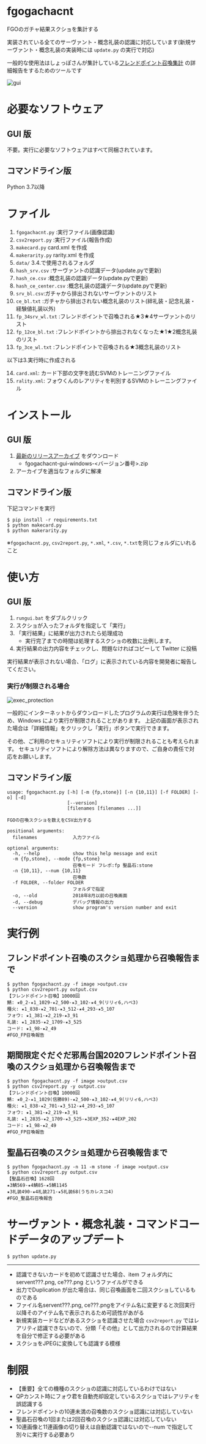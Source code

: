 # fgogachacnt
FGOのガチャ結果スクショを集計する

実装されている全てのサーヴァント・概念礼装の認識に対応しています(新規サーヴァント・概念礼装の実装時には `update.py` の実行で対応)

一般的な使用法はしょっぽさんが集計している[フレンドポイント召喚集計](https://sites.google.com/site/gurugurufgo/top/%E3%83%81%E3%83%A9%E3%82%B7%E3%81%AE%E8%A3%8F/%E3%83%95%E3%83%AC%E3%83%B3%E3%83%89%E3%83%9D%E3%82%A4%E3%83%B3%E3%83%88%E5%8F%AC%E5%96%9A%E9%9B%86%E8%A8%88?authuser=0) の詳細報告をするためのツールです

![gui](./gui/gui.png)

# 必要なソフトウェア

## GUI 版

不要。実行に必要なソフトウェアはすべて同梱されています。

## コマンドライン版

Python 3.7以降

# ファイル
1. `fgogachacnt.py` :実行ファイル(画像認識)
2. `csv2report.py` :実行ファイル(報告作成)
3. `makecard.py` card.xml を作成
4. `makerarity.py` rarity.xml を作成
5. `data/` 3.4.で使用されるフォルダ
6. `hash_srv.csv` :サーヴァントの認識データ(update.pyで更新)
7. `hash_ce.csv` :概念礼装の認識データ(update.pyで更新)
8. `hash_ce_center.csv` :概念礼装の認識データ(update.pyで更新)
9. `srv_bl.csv`:ガチャから排出されないサーヴァントのリスト
10. `ce_bl.txt` :ガチャから排出されない概念礼装のリスト(絆礼装・記念礼装・経験値礼装以外)
11. `fp_34srv_wl.txt`  :フレンドポイントで召喚される★3★4サーヴァントのリスト
12. `fp_12ce_bl.txt` :フレンドポイントから排出されなくなった★1★2概念礼装のリスト
13. `fp_3ce_wl.txt` :フレンドポイントで召喚される★3概念礼装のリスト

以下は3.実行時に作成される

14. `card.xml`:  カード下部の文字を読むSVMのトレーニングファイル
15. `rality.xml`:  フォウくんのレアリティを判別するSVMのトレーニングファイル

# インストール

## GUI 版

1. [最新のリリースアーカイブ](https://github.com/fgosc/fgogachacnt/releases) をダウンロード
    - fgogachacnt-gui-windows-\<バージョン番号\>.zip
2. アーカイブを適当なフォルダに解凍

## コマンドライン版

下記コマンドを実行
```
$ pip install -r requirements.txt
$ python makecard.py
$ python makerarity.py
```
※`fgogachacnt.py`, `csv2report.py`, `*.xml`, `*.csv`, `*.txt`を同じフォルダにいれること


# 使い方

## GUI 版

1. `rungui.bat` をダブルクリック
2. スクショが入ったフォルダを指定して「実行」
3. 「実行結果」に結果が出力されたら処理成功
    - 実行完了までの時間は処理するスクショの枚数に比例します。
4. 実行結果の出力内容をチェックし、問題なければコピーして Twitter に投稿

実行結果が表示されない場合、「ログ」に表示されている内容を開発者に報告してください。

### 実行が制限される場合

![exec_protection](./gui/exec_protection.png)

一般的にインターネットからダウンロードしたプログラムの実行は危険を伴うため、Windows により実行が制限されることがあります。
上記の画面が表示された場合は「詳細情報」をクリックし「実行」ボタンで実行できます。

その他、ご利用のセキュリティソフトにより実行が制限されることも考えられます。
セキュリティソフトにより解除方法は異なりますので、ご自身の責任で対応をお願いします。

## コマンドライン版

```
usage: fgogachacnt.py [-h] [-m {fp,stone}] [-n {10,11}] [-f FOLDER] [-o] [-d]
                      [--version]
                      [filenames [filenames ...]]

FGOの召喚スクショを数えをCSV出力する

positional arguments:
  filenames             入力ファイル

optional arguments:
  -h, --help            show this help message and exit
  -m {fp,stone}, --mode {fp,stone}
                        召喚モード フレポ:fp 聖晶石:stone
  -n {10,11}, --num {10,11}
                        召喚数
  -f FOLDER, --folder FOLDER
                        フォルダで指定
  -o, --old             2018年8月以前の召喚画面
  -d, --debug           デバッグ情報の出力
  --version             show program's version number and exit
```

# 実行例
## フレンドポイント召喚のスクショ処理から召喚報告まで
```
$ python fgogachacnt.py -f image >output.csv
$ python csv2report.py output.csv
【フレンドポイント召喚】10000回
鯖: ★0_2-★1_1029-★2_500-★3_102-★4_9(リリィ6,ハベ3)
種火: ★1_838-★2_701-★3_512-★4_293-★5_107
フォウ: ★1_381-★2_219-★3_91
礼装: ★1_2835-★2_1709-★3_525
コード: ★1_98-★2_49
#FGO_FP召喚報告
```
## 期間限定ぐだぐだ邪馬台国2020フレンドポイント召喚のスクショ処理から召喚報告まで
```
$ python fgogachacnt.py -f image >output.csv
$ python csv2report.py -y output.csv
【フレンドポイント召喚】10000回
鯖: ★0_2-★1_1029(信勝89)-★2_500-★3_102-★4_9(リリィ6,ハベ3)
種火: ★1_838-★2_701-★3_512-★4_293-★5_107
フォウ: ★1_381-★2_219-★3_91
礼装: ★1_2835-★2_1709-★3_525-★3EXP_352-★4EXP_202
コード: ★1_98-★2_49
#FGO_FP召喚報告
```
## 聖晶石召喚のスクショ処理から召喚報告まで
```
$ python fgogachacnt.py -n 11 -m stone -f image >output.csv
$ python csv2report.py output.csv
【聖晶石召喚】1628回
★3鯖569-★4鯖85-★5鯖1145
★3礼装490-★4礼装271-★5礼装68(うちカレスコ4)
#FGO_聖晶石召喚報告
```
# サーヴァント・概念礼装・コマンドコードデータのアップデート
```
$ python update.py
```

***
* 認識できないカードを初めて認識させた場合、item フォルダ内に servent???.png, ce???.png というファイルができる
* 出力でDuplication が出た場合は、同じ召喚画面を二回スクショしているものである
* ファイル名servent???.png, ce???.pngをアイテム名に変更すると次回実行以降そのアイテム名で表示されるため可読性があがる
* 新規実装カードなどがあるスクショを認識させた場合 `csv2report.py` ではレアリティ認識できないので、分類「その他」として出力されるので計算結果を自分で修正する必要がある
* スクショをJPEGに変換しても認識する模様

# 制限
* 【重要】全ての機種のスクショの認識に対応しているわけではない
* QPカンスト時にフォウ君を自動売却設定しているスクショではレアリティを誤認識する
* フレンドポイントの10連未満の召喚数のスクショ認識には対応していない
* 聖晶石召喚の1回または2回召喚のスクショ認識には対応していない
* 10連画像と11連画像の切り替えは自動認識ではないので--num で指定して別々に実行する必要あり
